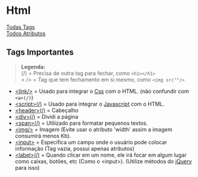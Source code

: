 <!-- Title = Quando passa o mause ele mostra uma pequena caixinha com uma mensagem.
Value = Nome Escrito no input.
-->

# Html

[Todas Tags](https://www.w3schools.com/tags/)<br>
[Todos Atributos](https://www.w3schools.com/tags/ref_attributes.asp)

## Tags Importantes

> **Legenda:** <br> (/) = Precisa de outra tag para fechar, como `<h1></h1>`<br> < /> = Tag que tem fechamento em si mesmo, como `<img src""/>`

* [ &lt;link/>](https://www.w3schools.com/tags/tag_link.asp) = Usado para integrar o [Css](https://github.com/JoaoSodre/Programacao/blob/master/Html%20e%20Css/Css.md#css) com o HTML. (não confundir com `<a>(/)`)
* [	&lt;script>(/)](https://www.w3schools.com/tags/tag_script.asp) = Usado para integrar o [Javascript](https://github.com/JoaoSodre/Programacao/blob/master/Javascript/Front-End.md#javascript-front-end) com o HTML.
* [	&lt;header>(/)](https://www.w3schools.com/tags/tag_header.asp) = Cabeçalho
* [	&lt;div>(/)](https://www.w3schools.com/tags/tag_div.asp) = Dividi a página
* [	&lt;span>(/)](https://www.w3schools.com/tags/tag_span.asp) = Utilizado para formatar pequenos textos.
* [	&lt;img/>](https://www.w3schools.com/tags/tag_img.asp) = Imagem (Evite usar o atributo 'width' assim a imagem consumirá menos Kb).
* [	&lt;input>](https://www.w3schools.com/tags/tag_input.asp) = Especifica um campo onde o usuário pode colocar informação (Tag vazia, possui apenas atributos)
* [	&lt;label>(/)](https://www.w3schools.com/tags/tag_label.asp) = Quando clicar em um nome, ele irá focar em algum lugar como caixas, botões, etc (Como o 	&lt;input>). (Utilize métodos do [jQuery](https://github.com/JoaoSodre/Programacao/blob/master/Javascript/Front-End.md#jquery) para isso)
